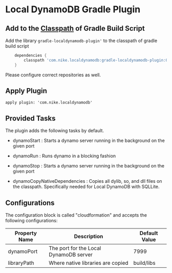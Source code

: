 # Local DynamoDB Gradle Plugin

## Add to the [Classpath](https://docs.gradle.org/current/userguide/organizing_build_logic.html) of Gradle Build Script
Add the library `gradle-localdynamodb-plugin'` to the classpath of gradle build script

```groovy
    dependencies {
        classpath 'com.nike.localdynamodb:gradle-localdynamodb-plugin:0.2-SNAPSHOT'
    }
```

Please configure correct repositories as well.

## Apply Plugin

    apply plugin: 'com.nike.localdynamodb'

## Provided Tasks

The plugin adds the following tasks by default. 

+ dynamoStart : Starts a dynamo server running in the background on the given port

+ dynamoRun : Runs dynamo in a blocking fashion

+ dynamoStop : Starts a dynamo server running in the background on the given port

+ dynamoCopyNativeDependencies : Copies all dylib, so, and dll files on the classpath. Specifically needed for Local DynamoDB with SQLLite.

## Configurations

The configuration block is called "cloudformation" and accepts the following configurations:

|Property Name   	| Description |Default Value  	|
|---	|---	| --- |
| dynamoPort   	| The port for the Local DynamoDB server| 7999   	|
| libraryPath  	| Where native libraries are copied | build/libs  	|

